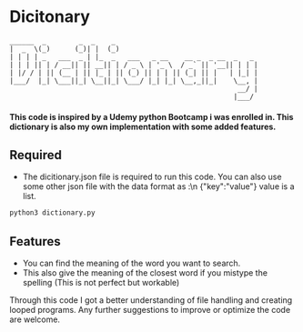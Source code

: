 # Dicitonary

```
______  _        _  _    _                                   
|  _  \(_)      (_)| |  (_)                                  
| | | | _   ___  _ | |_  _   ___   _ __    __ _  _ __  _   _ 
| | | || | / __|| || __|| | / _ \ | '_ \  / _` || '__|| | | |
| |/ / | || (__ | || |_ | || (_) || | | || (_| || |   | |_| |
|___/  |_| \___||_| \__||_| \___/ |_| |_| \__,_||_|    \__, |
                                                        __/ |
                                                       |___/ 
```
#### This code is inspired by a Udemy python Bootcamp i was enrolled in. This dictionary is also my own implementation with some added features.

## Required
- The dicitionary.json file is required to run this code. You can also use some other json file with the data format as :\n {"key":"value"} value is a list. 

```sh
python3 dictionary.py
```
## Features
- You can find the meaning of the word you want to search.
- This also give the meaning of the closest word if you mistype the spelling (This is not perfect but workable)

Through this code I got a better understanding of file handling and creating looped programs. Any further suggestions to improve or optimize the code are welcome.
